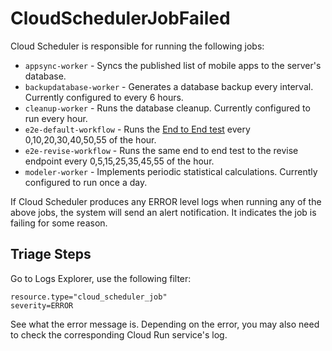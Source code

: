 # CloudSchedulerJobFailed

Cloud Scheduler is responsible for running the following jobs:
  * `appsync-worker` - Syncs the published list of mobile apps to the server's database.
  * `backupdatabase-worker` - Generates a database backup every interval. Currently configured to every 6 hours.
  * `cleanup-worker` - Runs the database cleanup. Currently configured to run every hour.
  * `e2e-default-workflow` - Runs the [End to End test](../../../../cmd/e2e-runner/main.go) every 0,10,20,30,40,50,55 of the hour.
  * `e2e-revise-workflow` - Runs the same end to end test to the revise endpoint every 0,5,15,25,35,45,55 of the hour.
  * `modeler-worker` - Implements periodic statistical calculations. Currently configured to run once a day.

If Cloud Scheduler produces any ERROR level logs when running any of the above jobs, the system will send an alert notification. It indicates the job is failing for some reason.

## Triage Steps

Go to Logs Explorer, use the following filter:

```
resource.type="cloud_scheduler_job"
severity=ERROR
```

See what the error message is. Depending on the error, you may also need
to check the corresponding Cloud Run service's log.
